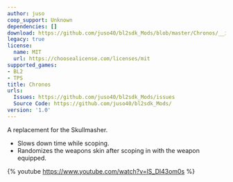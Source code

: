 ```yaml
---
author: juso
coop_support: Unknown
dependencies: []
download: https://github.com/juso40/bl2sdk_Mods/blob/master/Chronos/__init__.py
legacy: true
license:
  name: MIT
  url: https://choosealicense.com/licenses/mit
supported_games:
- BL2
- TPS
title: Chronos
urls:
  Issues: https://github.com/juso40/bl2sdk_Mods/issues
  Source Code: https://github.com/juso40/bl2sdk_Mods/
version: '1.0'
---
```

A replacement for the Skullmasher.
- Slows down time while scoping.
- Randomizes the weapons skin after scoping in with the weapon equipped.


{% youtube https://www.youtube.com/watch?v=lS_Dl43om0s %}